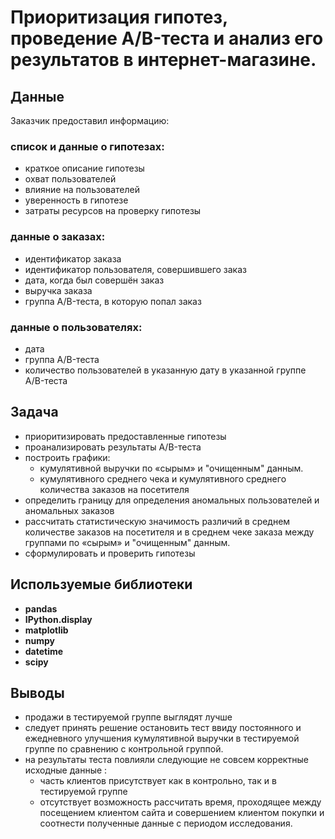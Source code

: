 # Приоритизация гипотез, проведение A/B-теста и анализ его результатов в интернет-магазине.

## Данные
Заказчик предоставил информацию:
### список и данные о гипотезах:
- краткое описание гипотезы	
- охват пользователей 	
- влияние на пользователей
- уверенность в гипотезе
- затраты ресурсов на проверку гипотезы 
### данные о заказах:
- идентификатор заказа	
- идентификатор пользователя, совершившего заказ	
- дата, когда был совершён заказ	
- выручка заказа	
- группа A/B-теста, в которую попал заказ
### данные о пользователях:
- дата	
- группа A/B-теста	
- количество пользователей в указанную дату в указанной группе A/B-теста	

## Задача 
- приоритизировать предоставленные гипотезы
- проанализировать результаты A/B-теста
- построить графики:
  - кумулятивной выручки по «сырым» и "очищенным" данным.
  - кумулятивного среднего чека и кумулятивного среднего количества заказов на посетителя 
- определить границу для определения аномальных пользователей и аномальных заказов
- рассчитать статистическую значимость различий в среднем количестве заказов на посетителя и в среднем чеке заказа между группами по «сырым» и "очищенным" данным.
- сформулировать и проверить гипотезы

## Используемые библиотеки
- **pandas**  
- **IPython.display**
- **matplotlib**
- **numpy**
- **datetime**
- **scipy**

## Выводы
- продажи в тестируемой группе выглядят лучше
- следует принять решение остановить тест ввиду постоянного и ежедневного улучшения кумулятивной выручки в тестируемой группе по сравнению с контрольной группой.
- на результаты теста повлияли следующие не совсем корректные исходные данные :
  - часть клиентов присутствует как в контрольно, так и в тестируемой группе
  - отсутствует возможность рассчитать время, проходящее между посещением клиентом сайта и совершением клиентом покупки и соотнести полученные данные с периодом исследования.
